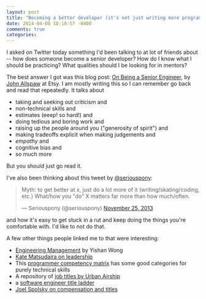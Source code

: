 ```yaml
---
layout: post
title: "Becoming a better developer (it's not just writing more programs)"
date: 2014-04-08 18:10:57 -0400
comments: true
categories: 
---
```


I asked on Twitter today something I'd been talking to at lot of
friends about -- how does someone become a senior developer? How do I
know what I should be practicing? What qualities should I be looking
for in mentors?

The best answer I got was this blog post:
[On Being a Senior Engineer](http://www.kitchensoap.com/2012/10/25/on-being-a-senior-engineer/),
by [John Allspaw](http://www.kitchensoap.com/) at Etsy. I am mostly
writing this so I can remember go back and read that repeatedly. It
talks about

<!-- more -->

* taking and seeking out criticism and
* non-technical skills and
* estimates (eeep! so hard!) and
* doing tedious and boring work and
* raising up the people around you ("generosity of spirit") and
* making tradeoffs explicit when making judgements and
* *empathy* and
* cognitive bias and
* so much more

But you should just go read it.

I've also been thinking about this tweet by [@seriouspony](http://twitter.com/seriouspony):

<blockquote class="twitter-tweet" lang="en"><p>Myth: to get better at x, just do a lot more of it (writing/skating/coding, etc.) What/how you &quot;do&quot; X matters far more than how much/often.</p>&mdash; Seriouspony (@seriouspony) <a href="https://twitter.com/seriouspony/statuses/405010362384121856">November 25, 2013</a></blockquote>
<script async src="//platform.twitter.com/widgets.js" charset="utf-8"></script>

and how it's easy to get stuck in a rut and keep doing the things
you're comfortable with. I'd like to not do that.

A few other things people linked me to that were interesting:

* [Engineering Management](http://algeri-wong.com/yishan/engineering-management.html)
  by Yishan Wong
* [Kate Matsudaira on leadership](http://katemats.com/leadership/)
* This [programmer competency matrix](http://sijinjoseph.com/programmer-competency-matrix/)
  has some good categories for purely technical skills 
* A repository of
  [job titles by Urban Airship](https://github.com/urbanairship/techladder)
* a [software engineer title ladder](http://changelog.ca/log/2013/08/09/software_engineer_title_ladder)
* [Joel Spolsky on compensation and titles](http://www.joelonsoftware.com/articles/fog0000000038.html)
